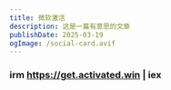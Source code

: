 ```yaml
---
title: 微软激活
description: 这是一篇有意思的文章
publishDate: 2025-03-19
ogImage: /social-card.avif
---
```

### irm https://get.activated.win | iex
